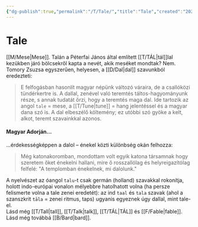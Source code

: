 ```yaml
---
{"dg-publish":true,"permalink":"/T/Tale/","title":"Tale","created":"2023-10-25T05:22","updated":"2024-02-02T04:00"}
---
```



# Tale

[[M/Mese\|Mese]]. Talán a Péterfai János által említett [[T/TÁL\|tál]]lal kezükben járó bölcsekről kapta a nevét, akik meséket mondtak? Nem.
Tomory Zsuzsa egyszerűen, helyesen, a [[D/Dal\|dal]] szavunkból eredezteti:  
> E felfogásban hasonlít magyar népünk változó váraira, de a csallóközi tündérkertre is. A dallal, zenével való teremtés táltos-hagyományunk része, s annak tudatát őrzi, hogy a teremtés maga dal. Ide tartozik az angol `tale` = mese, a [[T/Tune\|tune]] = hang jelentéssel és a magyar dana szó is. A dal elbeszélő költemény; ez utóbbi szó gyöke a kelt, alkot, teremt szavainkkal azonos.  

#### Magyar Adorján...

...érdekességképpen a dalol – énekel közti különbség okán felhozza:  
> Még katonakoromban, mondottam volt egyik katona társamnak hogy szeretem őket énekelni hallani, mire ő rosszallólag és helyreigazítólag felfelé: "A templomban énekelnek, mi dalolunk."  

A nyelvészet az óangol `talu`-t csak germán (holland) szavakkal rokonítja, holott indo-európai vonalon mélyebbre hatolhatott volna (ha persze felismerte volna a tale zenei eredetét): az ind `taal` és `tala` szavak (ahol a szanszkrit `tāla` = zenei ritmus, taps) ugyanis egyeznek úgy dallal, mint tale-el.  
Lásd még [[T/Tall\|tall]], [[T/Talk\|talk]], [[T/TÁL\|TÁL]] és [[F/Fable\|fable]]. Lásd még továbbá [[B/Bard\|bard]].  